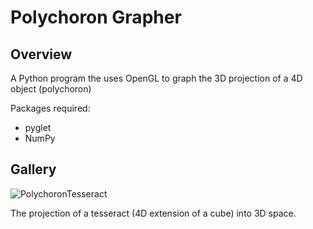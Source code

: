 # Polychoron Grapher
## Overview
A Python program the uses OpenGL to graph the 3D projection of a 4D object (polychoron)

Packages required:
- pyglet
- NumPy

## Gallery
![PolychoronTesseract](https://user-images.githubusercontent.com/29006159/174687932-9a46bd01-7db9-4ebb-87a9-e0859223207a.png)

The projection of a tesseract (4D extension of a cube) into 3D space.
